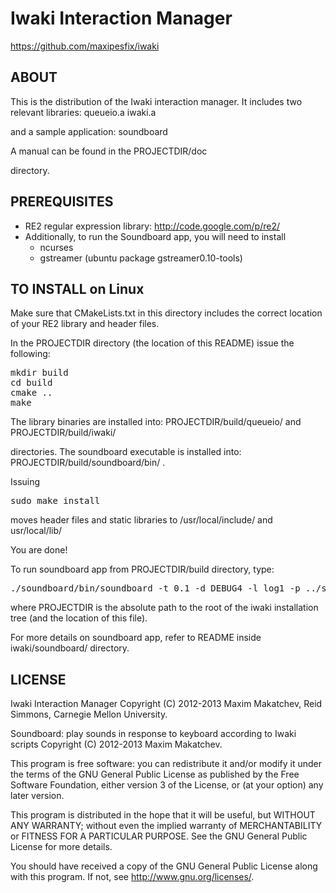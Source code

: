 Iwaki Interaction Manager
=========================

https://github.com/maxipesfix/iwaki
 

## ABOUT

This is the distribution of the Iwaki interaction manager. It includes two relevant libraries:
queueio.a
iwaki.a

and a sample application:
soundboard

A manual can be found in the
PROJECTDIR/doc

directory.



## PREREQUISITES


* RE2 regular expression library: http://code.google.com/p/re2/
* Additionally, to run the Soundboard app, you will need to install 
  * ncurses 
  * gstreamer (ubuntu package gstreamer0.10-tools)


## TO INSTALL on Linux


Make sure that CMakeLists.txt in this directory includes the correct location
of your RE2 library and header files.

In the PROJECTDIR directory (the location of this README) issue the following:

<pre>
mkdir build
cd build
cmake ..
make
</pre>

The library binaries are installed into:
PROJECTDIR/build/queueio/ and 
PROJECTDIR/build/iwaki/ 

directories. The soundboard executable is installed into:
PROJECTDIR/build/soundboard/bin/ .

Issuing 

<pre>
sudo make install 
</pre>

moves header files and static libraries to /usr/local/include/ and usr/local/lib/ 

You are done!

To run soundboard app from PROJECTDIR/build directory, type:

<pre>
./soundboard/bin/soundboard -t 0.1 -d DEBUG4 -l log1 -p ../soundboard/scripts -i initialize_im.georgi.xml -s PROJECTDIR/soundboard/sounds -x
</pre>

where PROJECTDIR is the absolute path to the root of the iwaki installation tree (and the location of this file).

For more details on soundboard app, refer to README inside iwaki/soundboard/ directory.



## LICENSE



Iwaki Interaction Manager
Copyright (C) 2012-2013 Maxim Makatchev, Reid Simmons, 
Carnegie Mellon University.

Soundboard: play sounds in response to keyboard according to Iwaki scripts
Copyright (C) 2012-2013 Maxim Makatchev.

This program is free software: you can redistribute it and/or modify
it under the terms of the GNU General Public License as published by
the Free Software Foundation, either version 3 of the License, or
(at your option) any later version.

This program is distributed in the hope that it will be useful,
but WITHOUT ANY WARRANTY; without even the implied warranty of
MERCHANTABILITY or FITNESS FOR A PARTICULAR PURPOSE.  See the
GNU General Public License for more details.

You should have received a copy of the GNU General Public License
along with this program.  If not, see <http://www.gnu.org/licenses/>.